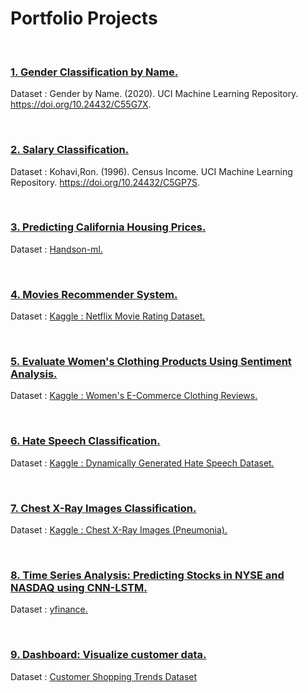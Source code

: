 # Portfolio Projects

<br>

### [1. Gender Classification by Name.](https://github.com/ow-hash/Portfolio/blob/main/Code/Gender_Classification_by_Name.ipynb)


Dataset : Gender by Name. (2020). UCI Machine Learning Repository. https://doi.org/10.24432/C55G7X.

<br>

### [2. Salary Classification.](https://github.com/ow-hash/Portfolio/blob/main/Code/Salary_Classification.ipynb)


Dataset : Kohavi,Ron. (1996). Census Income. UCI Machine Learning Repository. https://doi.org/10.24432/C5GP7S.

<br>

### [3. Predicting California Housing Prices.](https://github.com/ow-hash/Portfolio/blob/main/Code/Predicting_House_Prices_.ipynb)


Dataset : [Handson-ml.](https://github.com/ageron/handson-ml/tree/master)

<br>

### [4. Movies Recommender System.](https://github.com/ow-hash/Portfolio/blob/main/Code/Recommender_System_using_Matrix_Factorization.ipynb)


Dataset : [Kaggle : Netflix Movie Rating Dataset.](https://www.kaggle.com/datasets/rishitjavia/netflix-movie-rating-dataset?select=Netflix_Dataset_Rating.csv)

<br>

### [5. Evaluate Women's Clothing Products Using Sentiment Analysis.](https://github.com/ow-hash/Portfolio/blob/main/Code/Evaluate_Women's_Clothing_Products_Using_Sentiment_Analysis.ipynb)

Dataset : [Kaggle : Women's E-Commerce Clothing Reviews.](https://www.kaggle.com/datasets/nicapotato/womens-ecommerce-clothing-reviews)

<br>

### [6. Hate Speech Classification.](https://github.com/ow-hash/Portfolio/blob/main/Code/Hate_speech.ipynb)

Dataset : [Kaggle : Dynamically Generated Hate Speech Dataset.](https://www.kaggle.com/datasets/usharengaraju/dynamically-generated-hate-speech-dataset?select=2020-12-31-DynamicallyGeneratedHateDataset-entries-v0.1.csv)

<br>

### [7. Chest X-Ray Images Classification.](https://github.com/ow-hash/Portfolio/blob/main/Code/Chest_X_Ray_Images_Classification.ipynb)

Dataset : [Kaggle : Chest X-Ray Images (Pneumonia).](https://www.kaggle.com/datasets/paultimothymooney/chest-xray-pneumonia)

<br>

### [8. Time Series Analysis: Predicting Stocks in NYSE and NASDAQ using CNN-LSTM.](https://github.com/ow-hash/Portfolio/blob/main/Code/Time_Series_using_CNN_LSTM.ipynb)

Dataset : [yfinance.](https://pypi.org/project/yfinance/)

<br>

### [9. Dashboard: Visualize customer data.](https://github.com/ow-hash/Portfolio/blob/main/Code/Dashboard.ipynb)

Dataset : [Customer Shopping Trends Dataset](https://www.kaggle.com/datasets/iamsouravbanerjee/customer-shopping-trends-dataset?select=shopping_trends_updated.csv)

<br>
